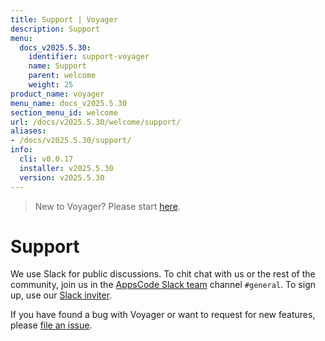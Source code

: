 ```yaml
---
title: Support | Voyager
description: Support
menu:
  docs_v2025.5.30:
    identifier: support-voyager
    name: Support
    parent: welcome
    weight: 25
product_name: voyager
menu_name: docs_v2025.5.30
section_menu_id: welcome
url: /docs/v2025.5.30/welcome/support/
aliases:
- /docs/v2025.5.30/support/
info:
  cli: v0.0.17
  installer: v2025.5.30
  version: v2025.5.30
---
```


> New to Voyager? Please start [here](/docs/v2025.5.30/concepts/overview).

# Support

We use Slack for public discussions. To chit chat with us or the rest of the community, join us in the [AppsCode Slack team](https://appscode.slack.com/messages/C0XQFLGRM/details/) channel `#general`. To sign up, use our [Slack inviter](https://slack.appscode.com/).

If you have found a bug with Voyager or want to request for new features, please [file an issue](https://github.com/voyagermesh/voyager/issues/new).
